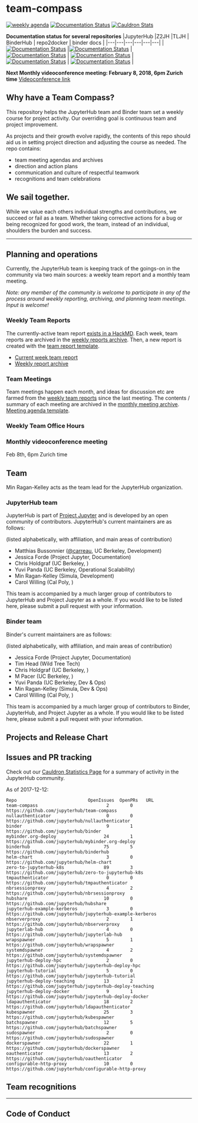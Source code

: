 # team-compass

[![weekly agenda](https://img.shields.io/badge/agenda-this%20week-blue.svg)](https://hackmd.io/MYNgpgHATAZgrAIwLQAYCMwAsTNhRJAThBQGYkoATEw0gQxgkroHYg==?view)
[![Documentation Status](http://readthedocs.org/projects/jupyterhub-team-compass/badge/?version=latest)](http://jupyterhub-team-compass.readthedocs.io/en/latest/?badge=latest)
[![Cauldron Stats](https://img.shields.io/badge/community-statistics-orange.svg)](https://cauldron.io/dashboards/jupyterhub)


**Documentation status for several repositories**
|JupyterHub   |Z2JH   |TLJH   | BinderHub  | repo2docker  | binder docs |
|---|---|---|---|---|---|
|[![Documentation Status](https://readthedocs.org/projects/jupyterhub/badge/?version=latest)](https://jupyterhub.readthedocs.org/en/latest/?badge=latest)   |[![Documentation Status](https://readthedocs.org/projects/zero-to-jupyterhub/badge/?version=latest)](https://zero-to-jupyterhub.readthedocs.org/en/latest/?badge=latest)   | [![Documentation Status](https://readthedocs.org/projects/the-littlest-jupyterhub/badge/?version=latest)](https://the-littlest-jupyterhub.readthedocs.org/en/latest/?badge=latest)  | [![Documentation Status](https://readthedocs.org/projects/binderhub/badge/?version=latest)](https://binderhub.readthedocs.org/en/latest/?badge=latest)  |  [![Documentation Status](https://readthedocs.org/projects/repo2docker/badge/?version=latest)](https://repo2docker.readthedocs.org/en/latest/?badge=latest) | [![Documentation Status](https://readthedocs.org/projects/binder/badge/?version=latest)](https://binder.readthedocs.org/en/latest/?badge=latest)  |

**Next Monthly videoconference meeting: February 8, 2018, 6pm Zurich time** [Videoconference link](https://calpoly.zoom.us/my/jupyter)

## Why have a Team Compass?

This repository helps the JupyterHub team and Binder team set a weekly
course for project activity. Our overriding goal is continuous team and
project improvement.

As projects and their growth evolve rapidly, the contents of this repo
should aid us in setting project direction and adjusting the course as
needed. The repo contains:

- team meeting agendas and archives
- direction and action plans
- communication and culture of respectful teamwork
- recognitions and team celebrations

## We sail together.

While we value each others individual strengths and contributions, we succeed
or fail as a team. Whether taking corrective actions for a bug or being
recognized for good work, the team, instead of an individual, shoulders
the burden and success.

---

## Planning and operations

Currently, the JupyterHub team is keeping track of the goings-on in the community
via two main sources: a weekly team report and a monthly team meeting.

*Note: any member of the community is welcome to participate in any of the process around weekly reporting, archiving, and planning team meetings. Input is welcome!*

### Weekly Team Reports

The currently-active team report [exists in a HackMD](https://hackmd.io/MYNgpgHATAZgrAIwLQAYCMwAsTNhRJAThBQGYkoATEw0gQxgkroHYg==?view). Each week, team reports
are archived in the [weekly reports archive](http://jupyterhub-team-compass.readthedocs.io/en/latest/weekly-reports/weekly_report_index.html). Then, a new report is created with the [team report template](http://jupyterhub-team-compass.readthedocs.io/en/latest/weekly-reports/team-meeting.html).

* [Current week team report](https://hackmd.io/MYNgpgHATAZgrAIwLQAYCMwAsTNhRJAThBQGYkoATEw0gQxgkroHYg==?view)
* [Weekly report archive](https://github.com/jupyterhub/team-compass/tree/master/docs/weekly-reports)


### Team Meetings

Team meetings happen each month, and ideas for discussion etc are
farmed from the [weekly team reports](http://jupyterhub-team-compass.readthedocs.io/en/latest/weekly-reports/weekly_report_index.html) since the last meeting.  The contents / summary of each meeting are
archived in the [monthly meeting archive](http://jupyterhub-team-compass.readthedocs.io/en/latest/monthly-meeting/monthly_report_index.html). [Meeting agenda template](https://hackmd.io/yLEoYgH8TcelS_EaXKJ6Hg?both).

### Weekly Team Office Hours

### Monthly videoconference meeting

Feb 8th, 6pm Zurich time

## Team

Min Ragan-Kelley acts as the team lead for the JupyterHub organization.

### JupyterHub team

JupyterHub is part of [Project Jupyter](http://jupyter.org/) and is developed
by an open community of contributors. JupyterHub's current maintainers are
as follows:

(listed alphabetically, with affiliation, and main areas of contribution)

- Matthias Bussonnier ([@carreau](https://github.com/carreau), UC Berkeley, Development)
- Jessica Forde (Project Jupyter, Documentation)
- Chris Holdgraf (UC Berkeley, )
- Yuvi Panda (UC Berkeley, Operational Scalability)
- Min Ragan-Kelley (Simula, Development)
- Carol Willing (Cal Poly, )


This team is accompanied by a much larger group of contributors to JupyterHub
and Project Jupyter as a whole. If you would like to be listed here, please
submit a pull request with your information.

### Binder team

Binder's current maintainers are as follows:

(listed alphabetically, with affiliation, and main areas of contribution)

- Jessica Forde (Project Jupyter, Documentation)
- Tim Head (Wild Tree Tech)
- Chris Holdgraf (UC Berkeley, )
- M Pacer (UC Berkeley, )
- Yuvi Panda (UC Berkeley, Dev & Ops)
- Min Ragan-Kelley (Simula, Dev & Ops)
- Carol Willing (Cal Poly, )


This team is accompanied by a much larger group of contributors to Binder,
JupyterHub, and Project Jupyter as a whole. If you would like to be listed
here, please submit a pull request with your information.

## Projects and Release Chart

## Issues and PR tracking

Check out our [Cauldron Statistics Page](https://cauldron.io/dashboards/jupyterhub) for a
summary of activity in the JupyterHub community.

As of 2017-12-12:

```
Repo                           OpenIssues  OpenPRs   URL
team-compass                          2        0     https://github.com/jupyterhub/team-compass
nullauthenticator                     0        0     https://github.com/jupyterhub/nullauthenticator
binder                                9        1     https://github.com/jupyterhub/binder
mybinder.org-deploy                  24        1     https://github.com/jupyterhub/mybinder.org-deploy
binderhub                            75        5     https://github.com/jupyterhub/binderhub
helm-chart                            3        0     https://github.com/jupyterhub/helm-chart
zero-to-jupyterhub-k8s               89        3     https://github.com/jupyterhub/zero-to-jupyterhub-k8s
tmpauthenticator                      0        0     https://github.com/jupyterhub/tmpauthenticator
nbrsessionproxy                       4        2     https://github.com/jupyterhub/nbrsessionproxy
hubshare                             10        0     https://github.com/jupyterhub/hubshare
jupyterhub-example-kerberos           3        0     https://github.com/jupyterhub/jupyterhub-example-kerberos
nbserverproxy                         2        1     https://github.com/jupyterhub/nbserverproxy
jupyterlab-hub                        4        0     https://github.com/jupyterhub/jupyterlab-hub
wrapspawner                           5        1     https://github.com/jupyterhub/wrapspawner
systemdspawner                        4        2     https://github.com/jupyterhub/systemdspawner
jupyterhub-deploy-hpc                 2        0     https://github.com/jupyterhub/jupyterhub-deploy-hpc
jupyterhub-tutorial                   5        0     https://github.com/jupyterhub/jupyterhub-tutorial
jupyterhub-deploy-teaching           13        2     https://github.com/jupyterhub/jupyterhub-deploy-teaching
jupyterhub-deploy-docker              9        1     https://github.com/jupyterhub/jupyterhub-deploy-docker
ldapauthenticator                    18        2     https://github.com/jupyterhub/ldapauthenticator
kubespawner                          25        3     https://github.com/jupyterhub/kubespawner
batchspawner                         12        5     https://github.com/jupyterhub/batchspawner
sudospawner                           2        0     https://github.com/jupyterhub/sudospawner
dockerspawner                        22        1     https://github.com/jupyterhub/dockerspawner
oauthenticator                       13        2     https://github.com/jupyterhub/oauthenticator
configurable-http-proxy              10        0     https://github.com/jupyterhub/configurable-http-proxy
```
## Team recognitions

---

## Code of Conduct
